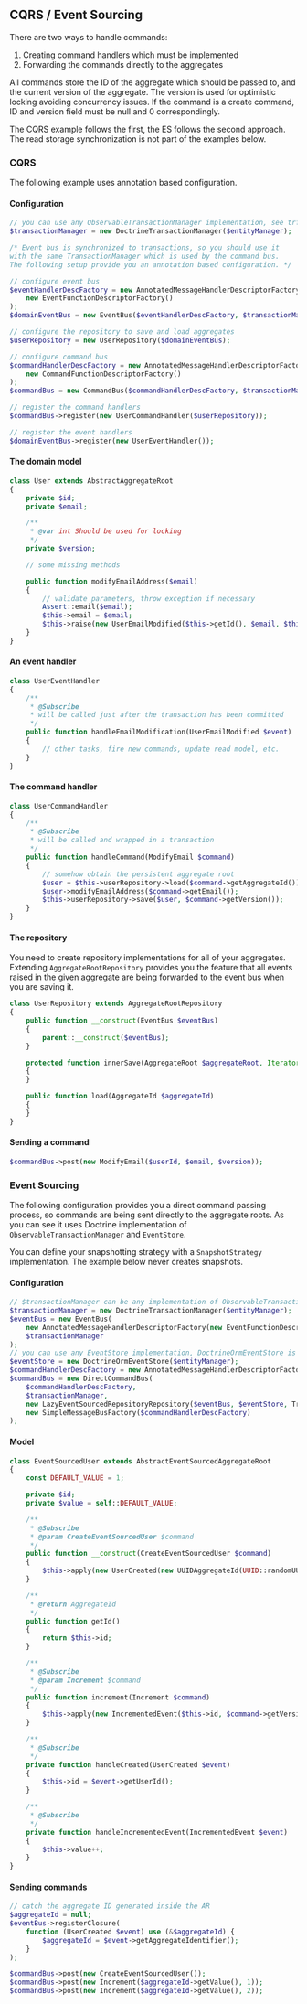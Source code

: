 CQRS / Event Sourcing
---------------------

There are two ways to handle commands:
 1. Creating command handlers which must be implemented
 2. Forwarding the commands directly to the aggregates

All commands store the ID of the aggregate which should be passed to, and the current version of the aggregate. The version is used for optimistic locking avoiding concurrency issues. If the command is a create command, ID and version field must be null and 0 correspondingly.

The CQRS example follows the first, the ES follows the second approach. The read storage synchronization is not part of the examples below.

### CQRS

The following example uses annotation based configuration.

#### Configuration

```php
// you can use any ObservableTransactionManager implementation, see trf4php
$transactionManager = new DoctrineTransactionManager($entityManager);

/* Event bus is synchronized to transactions, so you should use it
with the same TransactionManager which is used by the command bus.
The following setup provide you an annotation based configuration. */

// configure event bus
$eventHandlerDescFactory = new AnnotatedMessageHandlerDescriptorFactory(
    new EventFunctionDescriptorFactory()
);
$domainEventBus = new EventBus($eventHandlerDescFactory, $transactionManager);

// configure the repository to save and load aggregates
$userRepository = new UserRepository($domainEventBus);

// configure command bus
$commandHandlerDescFactory = new AnnotatedMessageHandlerDescriptorFactory(
    new CommandFunctionDescriptorFactory()
);
$commandBus = new CommandBus($commandHandlerDescFactory, $transactionManager);

// register the command handlers
$commandBus->register(new UserCommandHandler($userRepository));

// register the event handlers
$domainEventBus->register(new UserEventHandler());
```

#### The domain model

```php
class User extends AbstractAggregateRoot
{
    private $id;
    private $email;

    /**
     * @var int Should be used for locking
     */
    private $version;

    // some missing methods

    public function modifyEmailAddress($email)
    {
        // validate parameters, throw exception if necessary
        Assert::email($email);
        $this->email = $email;
        $this->raise(new UserEmailModified($this->getId(), $email, $this->version));
    }
}
```

#### An event handler

```php
class UserEventHandler
{
    /**
     * @Subscribe
     * will be called just after the transaction has been committed
     */
    public function handleEmailModification(UserEmailModified $event)
    {
        // other tasks, fire new commands, update read model, etc.
    }
}
```

#### The command handler

```php
class UserCommandHandler
{
    /**
     * @Subscribe
     * will be called and wrapped in a transaction
     */
    public function handleCommand(ModifyEmail $command)
    {
        // somehow obtain the persistent aggregate root
        $user = $this->userRepository->load($command->getAggregateId());
        $user->modifyEmailAddress($command->getEmail());
        $this->userRepository->save($user, $command->getVersion());
    }
}
```

#### The repository

You need to create repository implementations for all of your aggregates. Extending `AggregateRootRepository` provides
you the feature that all events raised in the given aggregate are being forwarded to the event bus when you are saving it.

```php
class UserRepository extends AggregateRootRepository
{
    public function __construct(EventBus $eventBus)
    {
        parent::__construct($eventBus);
    }

    protected function innerSave(AggregateRoot $aggregateRoot, Iterator $events, $version)
    {
    }

    public function load(AggregateId $aggregateId)
    {
    }
}
```

#### Sending a command

```php
$commandBus->post(new ModifyEmail($userId, $email, $version));
```

### Event Sourcing

The following configuration provides you a direct command passing process, so commands are being sent directly to the aggregate roots. As you can see it uses Doctrine implementation of `ObservableTransactionManager` and `EventStore`.

You can define your snapshotting strategy with a `SnapshotStrategy` implementation. The example below never creates snapshots.

#### Configuration

```php
// $transactionManager can be any implementation of ObservableTransactionManager
$transactionManager = new DoctrineTransactionManager($entityManager);
$eventBus = new EventBus(
    new AnnotatedMessageHandlerDescriptorFactory(new EventFunctionDescriptorFactory()),
    $transactionManager
);
// you can use any EventStore implementation, DoctrineOrmEventStore is a builtin class
$eventStore = new DoctrineOrmEventStore($entityManager);
$commandHandlerDescFactory = new AnnotatedMessageHandlerDescriptorFactory(new CommandFunctionDescriptorFactory());
$commandBus = new DirectCommandBus(
    $commandHandlerDescFactory,
    $transactionManager,
    new LazyEventSourcedRepositoryRepository($eventBus, $eventStore, TrivialSnapshotStrategy::$NEVER),
    new SimpleMessageBusFactory($commandHandlerDescFactory)
);
```

#### Model

```php
class EventSourcedUser extends AbstractEventSourcedAggregateRoot
{
    const DEFAULT_VALUE = 1;

    private $id;
    private $value = self::DEFAULT_VALUE;

    /**
     * @Subscribe
     * @param CreateEventSourcedUser $command
     */
    public function __construct(CreateEventSourcedUser $command)
    {
        $this->apply(new UserCreated(new UUIDAggregateId(UUID::randomUUID()), $command->getVersion()));
    }

    /**
     * @return AggregateId
     */
    public function getId()
    {
        return $this->id;
    }

    /**
     * @Subscribe
     * @param Increment $command
     */
    public function increment(Increment $command)
    {
        $this->apply(new IncrementedEvent($this->id, $command->getVersion()));
    }

    /**
     * @Subscribe
     */
    private function handleCreated(UserCreated $event)
    {
        $this->id = $event->getUserId();
    }

    /**
     * @Subscribe
     */
    private function handleIncrementedEvent(IncrementedEvent $event)
    {
        $this->value++;
    }
}
```

#### Sending commands

```php
// catch the aggregate ID generated inside the AR
$aggregateId = null;
$eventBus->registerClosure(
    function (UserCreated $event) use (&$aggregateId) {
        $aggregateId = $event->getAggregateIdentifier();
    }
);

$commandBus->post(new CreateEventSourcedUser());
$commandBus->post(new Increment($aggregateId->getValue(), 1));
$commandBus->post(new Increment($aggregateId->getValue(), 2));
```

